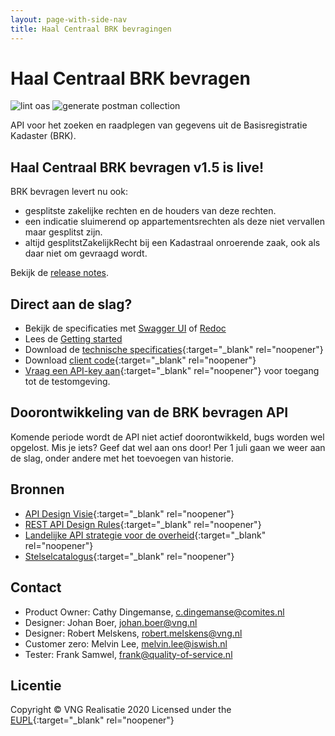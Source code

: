 ```yaml
---
layout: page-with-side-nav
title: Haal Centraal BRK bevragingen
---
```


# Haal Centraal BRK bevragen

![lint oas](https://github.com/VNG-Realisatie/Haal-Centraal-BRK-bevragen/workflows/lint-oas/badge.svg)
![generate postman collection](https://github.com/VNG-Realisatie/Haal-Centraal-BRK-bevragen/workflows/generate-postman-collection/badge.svg)

API voor het zoeken en raadplegen van gegevens uit de Basisregistratie Kadaster (BRK).

## Haal Centraal BRK bevragen v1.5 is live!

BRK bevragen levert nu ook:
* gesplitste zakelijke rechten en de houders van deze rechten. 
* een indicatie sluimerend op appartementsrechten als deze niet vervallen maar gesplitst zijn.
* altijd gesplitstZakelijkRecht bij een Kadastraal onroerende zaak, ook als daar niet om gevraagd wordt.

Bekijk de [release notes](./releasenotes).

## Direct aan de slag?

* Bekijk de specificaties met [Swagger UI](./swagger-ui) of [Redoc](./redoc)
* Lees de [Getting started](./getting-started)
* Download de [technische specificaties](https://github.com/VNG-Realisatie/Haal-Centraal-BRK-bevragen/blob/master/specificatie/genereervariant/openapi.yaml){:target="_blank" rel="noopener"}
* Download [client code](https://github.com/VNG-Realisatie/Haal-Centraal-BRK-bevragen/tree/master/code){:target="_blank" rel="noopener"}
* [Vraag een API-key aan](https://formulieren.kadaster.nl/aanmelden_brk_bevragen){:target="_blank" rel="noopener"} voor toegang tot de testomgeving.

## Doorontwikkeling van de BRK bevragen API

Komende periode wordt de API niet actief doorontwikkeld, bugs worden wel opgelost. Mis je iets? Geef dat wel aan ons door! Per 1 juli gaan we weer aan de slag, onder andere met het toevoegen van historie.

## Bronnen

* [API Design Visie](https://github.com/Geonovum/KP-APIs/tree/master/Werkgroep%20Design%20Visie){:target="_blank" rel="noopener"}
* [REST API Design Rules](https://docs.geostandaarden.nl/api/API-Designrules/){:target="_blank" rel="noopener"}
* [Landelijke API strategie voor de overheid](https://geonovum.github.io/KP-APIs/){:target="_blank" rel="noopener"}
* [Stelselcatalogus](https://www.stelselcatalogus.nl/registraties/BRK/){:target="_blank" rel="noopener"}

## Contact

* Product Owner: Cathy Dingemanse, [c.dingemanse@comites.nl](mailto:c.dingemanse@comites.nl)
* Designer: Johan Boer, [johan.boer@vng.nl](mailto:johan.boer@vng.nl)
* Designer: Robert Melskens, [robert.melskens@vng.nl](mailto:robert.melskens@vng.nl)
* Customer zero: Melvin Lee, [melvin.lee@iswish.nl](mailto:melvin.lee@iswish.nl)
* Tester: Frank Samwel, [frank@quality-of-service.nl](mailto:frank@quality-of-service.nl)

## Licentie

Copyright &copy; VNG Realisatie 2020
Licensed under the [EUPL](https://github.com/VNG-Realisatie/Haal-Centraal-BRK-bevragen/blob/master/LICENCE.md){:target="_blank" rel="noopener"}
